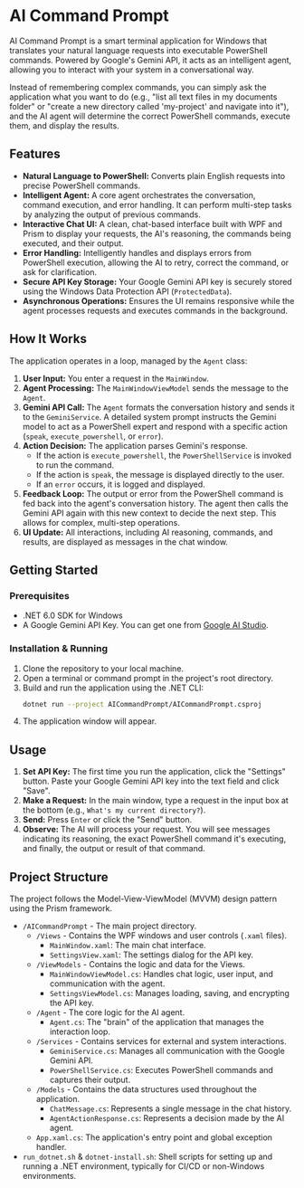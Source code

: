 # AI Command Prompt

AI Command Prompt is a smart terminal application for Windows that translates your natural language requests into executable PowerShell commands. Powered by Google's Gemini API, it acts as an intelligent agent, allowing you to interact with your system in a conversational way.

Instead of remembering complex commands, you can simply ask the application what you want to do (e.g., "list all text files in my documents folder" or "create a new directory called 'my-project' and navigate into it"), and the AI agent will determine the correct PowerShell commands, execute them, and display the results.

## Features

-   **Natural Language to PowerShell:** Converts plain English requests into precise PowerShell commands.
-   **Intelligent Agent:** A core agent orchestrates the conversation, command execution, and error handling. It can perform multi-step tasks by analyzing the output of previous commands.
-   **Interactive Chat UI:** A clean, chat-based interface built with WPF and Prism to display your requests, the AI's reasoning, the commands being executed, and their output.
-   **Error Handling:** Intelligently handles and displays errors from PowerShell execution, allowing the AI to retry, correct the command, or ask for clarification.
-   **Secure API Key Storage:** Your Google Gemini API key is securely stored using the Windows Data Protection API (`ProtectedData`).
-   **Asynchronous Operations:** Ensures the UI remains responsive while the agent processes requests and executes commands in the background.

## How It Works

The application operates in a loop, managed by the `Agent` class:

1.  **User Input:** You enter a request in the `MainWindow`.
2.  **Agent Processing:** The `MainWindowViewModel` sends the message to the `Agent`.
3.  **Gemini API Call:** The `Agent` formats the conversation history and sends it to the `GeminiService`. A detailed system prompt instructs the Gemini model to act as a PowerShell expert and respond with a specific action (`speak`, `execute_powershell`, or `error`).
4.  **Action Decision:** The application parses Gemini's response.
    -   If the action is `execute_powershell`, the `PowerShellService` is invoked to run the command.
    -   If the action is `speak`, the message is displayed directly to the user.
    -   If an `error` occurs, it is logged and displayed.
5.  **Feedback Loop:** The output or error from the PowerShell command is fed back into the agent's conversation history. The agent then calls the Gemini API again with this new context to decide the next step. This allows for complex, multi-step operations.
6.  **UI Update:** All interactions, including AI reasoning, commands, and results, are displayed as messages in the chat window.

## Getting Started

### Prerequisites

-   .NET 6.0 SDK for Windows
-   A Google Gemini API Key. You can get one from [Google AI Studio](https://aistudio.google.com/app/apikey).

### Installation & Running

1.  Clone the repository to your local machine.
2.  Open a terminal or command prompt in the project's root directory.
3.  Build and run the application using the .NET CLI:
    ```bash
    dotnet run --project AICommandPrompt/AICommandPrompt.csproj
    ```
4.  The application window will appear.

## Usage

1.  **Set API Key:** The first time you run the application, click the "Settings" button. Paste your Google Gemini API key into the text field and click "Save".
2.  **Make a Request:** In the main window, type a request in the input box at the bottom (e.g., `What's my current directory?`).
3.  **Send:** Press `Enter` or click the "Send" button.
4.  **Observe:** The AI will process your request. You will see messages indicating its reasoning, the exact PowerShell command it's executing, and finally, the output or result of that command.

## Project Structure

The project follows the Model-View-ViewModel (MVVM) design pattern using the Prism framework.

-   `/AICommandPrompt` - The main project directory.
    -   `/Views` - Contains the WPF windows and user controls (`.xaml` files).
        -   `MainWindow.xaml`: The main chat interface.
        -   `SettingsView.xaml`: The settings dialog for the API key.
    -   `/ViewModels` - Contains the logic and data for the Views.
        -   `MainWindowViewModel.cs`: Handles chat logic, user input, and communication with the agent.
        -   `SettingsViewModel.cs`: Manages loading, saving, and encrypting the API key.
    -   `/Agent` - The core logic for the AI agent.
        -   `Agent.cs`: The "brain" of the application that manages the interaction loop.
    -   `/Services` - Contains services for external and system interactions.
        -   `GeminiService.cs`: Manages all communication with the Google Gemini API.
        -   `PowerShellService.cs`: Executes PowerShell commands and captures their output.
    -   `/Models` - Contains the data structures used throughout the application.
        -   `ChatMessage.cs`: Represents a single message in the chat history.
        -   `AgentActionResponse.cs`: Represents a decision made by the AI agent.
    -   `App.xaml.cs`: The application's entry point and global exception handler.
-   `run_dotnet.sh` & `dotnet-install.sh`: Shell scripts for setting up and running a .NET environment, typically for CI/CD or non-Windows environments.
